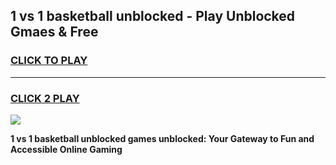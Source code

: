 
## 1 vs 1 basketball unblocked - Play Unblocked Gmaes & Free
<h3>
<a href="https://news.freeplayer.one?title=1_vs_1_basketball_unblocked&ref=16F">CLICK TO PLAY</a></h3>
<hr>

<h3>
<a href="https://news.freeplayer.one?title=1_vs_1_basketball_unblocked&ref=16F">CLICK 2 PLAY</a>
  
</h3>

<a href="https://news.freeplayer.one?title=1_vs_1_basketball_unblocked&ref=16F/"><img src="https://clearcache.store/games.png"></a>


**1 vs 1 basketball unblocked games unblocked: Your Gateway to Fun and Accessible Online Gaming**
